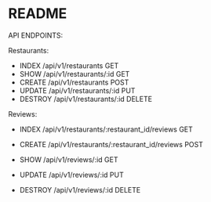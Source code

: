 # README

API ENDPOINTS:

Restaurants:
- INDEX /api/v1/restaurants GET
- SHOW /api/v1/restaurants/:id GET
- CREATE /api/v1/restaurants POST
- UPDATE /api/v1/restaurants/:id PUT
- DESTROY /api/v1/restaurants/:id DELETE

Reviews:
- INDEX /api/v1/restaurants/:restaurant_id/reviews GET
- CREATE /api/v1/restaurants/:restaurant_id/reviews POST

- SHOW /api/v1/reviews/:id GET
- UPDATE /api/v1/reviews/:id PUT
- DESTROY /api/v1/reviews/:id DELETE
